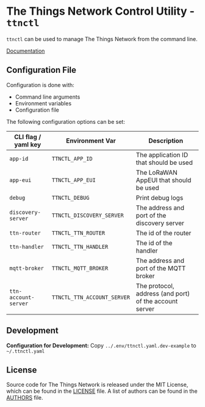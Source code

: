 # The Things Network Control Utility - `ttnctl`

`ttnctl` can be used to manage The Things Network from the command line. 

[Documentation](https://www.thethingsnetwork.org/docs/cli/)

## Configuration File

Configuration is done with:

* Command line arguments
* Environment variables
* Configuration file

The following configuration options can be set:

| CLI flag / yaml key   | Environment Var             | Description  |
|-----------------------|-----------------------------|--------------|
| `app-id`              | `TTNCTL_APP_ID`             | The application ID that should be used |
| `app-eui`             | `TTNCTL_APP_EUI`            | The LoRaWAN AppEUI that should be used |
| `debug`               | `TTNCTL_DEBUG`              | Print debug logs |
| `discovery-server`    | `TTNCTL_DISCOVERY_SERVER`   | The address and port of the discovery server |
| `ttn-router`          | `TTNCTL_TTN_ROUTER`         | The id of the router |
| `ttn-handler`         | `TTNCTL_TTN_HANDLER`        | The id of the handler |
| `mqtt-broker`         | `TTNCTL_MQTT_BROKER`        | The address and port of the MQTT broker |
| `ttn-account-server`  | `TTNCTL_TTN_ACCOUNT_SERVER` | The protocol, address (and port) of the account server |

## Development

**Configuration for Development:** Copy `../.env/ttnctl.yaml.dev-example` to `~/.ttnctl.yaml`

## License

Source code for The Things Network is released under the MIT License, which can be found in the [LICENSE](../LICENSE) file. A list of authors can be found in the [AUTHORS](../AUTHORS) file.

